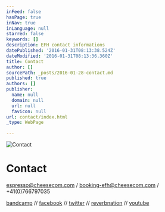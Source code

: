 ```yaml
---
inFeed: false
hasPage: true
inNav: true
inLanguage: null
starred: false
keywords: []
description: EFH contact informations
datePublished: '2016-01-31T08:13:38.524Z'
dateModified: '2016-01-31T08:13:36.360Z'
title: Contact
author: []
sourcePath: _posts/2016-01-28-contact.md
published: true
authors: []
publisher:
  name: null
  domain: null
  url: null
  favicon: null
url: contact/index.html
_type: WebPage

---
```

![Contact](https://s3-us-west-2.amazonaws.com/the-grid-img/p/f5d9e2b901fbbd519ccde86e5e94cfbbaf4ffe2e.jpg)

# Contact

espresso@cheesecom.com / booking-efh@cheesecom.com / +41(0)766797035

[bandcamp][0] // [facebook][1] // [twitter][2] // [reverbnation][3] // [youtube][4]

[0]: https://espressofromhell.bandcamp.com/
[1]: https://www.facebook.com/espressofromhell/
[2]: https://twitter.com/efhmusic
[3]: https://www.reverbnation.com/espressofromhell
[4]: https://www.youtube.com/channel/UCtRY9Y12JqWcyLOYtzeUGTA